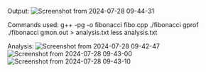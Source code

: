Output:
![Screenshot from 2024-07-28 09-44-31](https://github.com/user-attachments/assets/ff86fec8-a388-467f-b532-067c8217ee51)


Commands used:
g++ -pg -o fibonacci fibo.cpp
./fibonacci
gprof ./fibonacci gmon.out > analysis.txt
less analysis.txt

Analysis:
![Screenshot from 2024-07-28 09-42-47](https://github.com/user-attachments/assets/38f016a3-b07b-41fe-8ee1-1376f3f9505c)
![Screenshot from 2024-07-28 09-43-00](https://github.com/user-attachments/assets/46041395-f9c2-4d08-8b29-2312ae8aa21f)
![Screenshot from 2024-07-28 09-43-10](https://github.com/user-attachments/assets/a794e0a5-b63f-4e4b-9139-4721ca8a854d)





